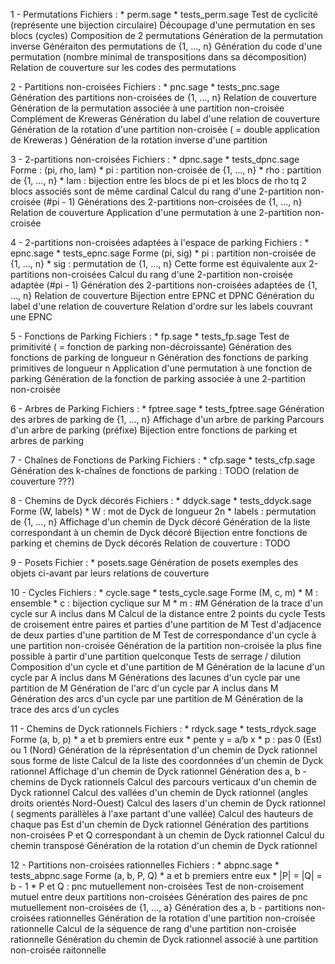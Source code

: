 1 - Permutations
    Fichiers : 
        * perm.sage
        * tests_perm.sage
    Test de cyclicité (représente une bijection circulaire)
    Découpage d'une permutation en ses blocs (cycles)
    Composition de 2 permutations
    Génération de la permutation inverse
    Généraiton des permutations de {1, ..., n}
    Génération du code d'une permutation (nombre minimal de transpositions dans sa décomposition)
    Relation de couverture sur les codes des permutations

2 - Partitions non-croisées
    Fichiers : 
        * pnc.sage
        * tests_pnc.sage
    Génération des partitions non-croisées de {1, ..., n}
    Relation de couverture
    Génération de la permutation associée à une partition non-croisée
    Complément de Kreweras
    Génération du label d'une relation de couverture
    Génération de la rotation d'une partition non-croisée ( = double application de Kreweras )
    Génération de la rotation inverse d'une partition

3 - 2-partitions non-croisées
    Fichiers :
        * dpnc.sage
        * tests_dpnc.sage
    Forme : (pi, rho, lam)
        * pi : partition non-croisée de {1, ..., n}
        * rho : partition de {1, ..., n}
        * lam : bijection entre les blocs de pi et les blocs de rho tq 2 blocs associés sont de même cardinal
    Calcul du rang d'une 2-partition non-croisée (#pi - 1)
    Générations des 2-partitions non-croisées de {1, ..., n}
    Relation de couverture
    Application d'une permutation à une 2-partition non-croisée

4 - 2-partitions non-croisées adaptées à l'espace de parking
    Fichiers :
        * epnc.sage
        * tests_epnc.sage
    Forme (pi, sig)
        * pi : partition non-croisée de {1, ..., n}
        * sig : permutation de {1, ..., n}
    Cette forme est équivalente aux 2-partitions non-croisées
    Calcul du rang d'une 2-partition non-croisée adaptée (#pi - 1)
    Génération des 2-partitions non-croisées adaptées de {1, ..., n}
    Relation de couverture
    Bijection entre EPNC et DPNC
    Génération du label d'une relation de couverture
    Relation d'ordre sur les labels couvrant une EPNC

5 - Fonctions de Parking
    Fichiers :
        * fp.sage
        * tests_fp.sage
    Test de primitivité ( = fonction de parking non-décroissante)
    Génération des fonctions de parking de longueur n
    Génération des fonctions de parking primitives de longueur n
    Application d'une permutation à une fonction de parking
    Génération de la fonction de parking associée à une 2-partition non-croisée

6 - Arbres de Parking
    Fichiers :
        * fptree.sage
        * tests_fptree.sage
    Génération des arbres de parking de {1, ..., n}
    Affichage d'un arbre de parking
    Parcours d'un arbre de parking (préfixe)
    Bijection entre fonctions de parking et arbres de parking

7 - Chaînes de Fonctions de Parking
    Fichiers :
        * cfp.sage
        * tests_cfp.sage
    Génération des k-chaînes de fonctions de parking : TODO (relation de couverture ???)

8 - Chemins de Dyck décorés
    Fichiers : 
        * ddyck.sage
        * tests_ddyck.sage
    Forme (W, labels)
        * W : mot de Dyck de longueur 2n
        * labels : permutation de {1, ..., n}
    Affichage d'un chemin de Dyck décoré
    Génération de la liste correspondant à un chemin de Dyck décoré
    Bijection entre fonctions de parking et chemins de Dyck décorés
    Relation de couverture : TODO

9 - Posets
    Fichier :
        * posets.sage
    Génération de posets exemples des objets ci-avant par leurs relations de couverture

10 - Cycles
    Fichiers :
        * cycle.sage
        * tests_cycle.sage
    Forme (M, c, m)
        * M : ensemble
        * c : bijection cyclique sur M
        * m : #M
    Génération de la trace d'un cycle sur A inclus dans M
    Calcul de la distance entre 2 points du cycle
    Tests de croisement entre paires et parties d'une partition de M
    Test d'adjacence de deux parties d'une partition de M
    Test de correspondance d'un cycle à une partition non-croisée
    Génération de la partition non-croisée la plus fine possible à partir d'une partition quelconque
    Tests de serrage / dilution
    Composition d'un cycle et d'une partition de M
    Génération de la lacune d'un cycle par A inclus dans M
    Générations des lacunes d'un cycle par une partition de M
    Génération de l'arc d'un cycle par A inclus dans M
    Génération des arcs d'un cycle par une partition de M
    Génération de la trace des arcs d'un cycles

11 - Chemins de Dyck rationnels
    Fichiers :
        * rdyck.sage
        * tests_rdyck.sage
    Forme (a, b, p)
        * a et b premiers entre eux
        * pente y = a/b x
        * p : pas 0 (Est) ou 1 (Nord)
    Génération de la réprésentation d'un chemin de Dyck rationnel sous forme de liste
    Calcul de la liste des coordonnées d'un chemin de Dyck rationnel
    Affichage d'un chemin de Dyck rationnel
    Génération des a, b - chemins de Dyck rationnels
    Calcul des parcours verticaux d'un chemin de Dyck rationnel
    Calcul des vallées d'un chemin de Dyck rationnel (angles droits orientés Nord-Ouest)
    Calcul des lasers d'un chemin de Dyck rationnel ( segments parallèles à l'axe partant d'une vallée)
    Calcul des hauteurs de chaque pas Est d'un chemin de Dyck rationnel
    Génération des partitions non-croisées P et Q correspondant à un chemin de Dyck rationnel
    Calcul du chemin transposé
    Génération de la rotation d'un chemin de Dyck rationnel

12 - Partitions non-croisées rationnelles
    Fichiers :
        * abpnc.sage
        * tests_abpnc.sage
    Forme (a, b, P, Q)
        * a et b premiers entre eux
        * |P| = |Q| = b - 1
        * P et Q : pnc mutuellement non-croisées
    Test de non-croisement mutuel entre deux partitions non-croisées
    Génération des paires de pnc mutuellement non-croisées de {1, ..., a}
    Génération des a, b - partitions non-croisées rationnelles
    Génération de la rotation d'une partition non-croisée rationnelle
    Calcul de la séquence de rang d'une partition non-croisée rationnelle
    Génération du chemin de Dyck rationnel associé à une partition non-croisée raitonnelle